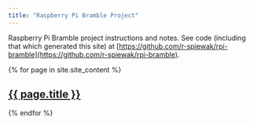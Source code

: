 ```yaml
---
title: "Raspberry Pi Bramble Project"
---
```

Raspberry Pi Bramble project instructions and notes. See code (including that which generated this site) at [https://github.com/r-spiewak/rpi-bramble](https://github.com/r-spiewak/rpi-bramble).

{% for page in site.site_content %}
  <h2>
    <a href="{{ page.url }}">
      {{ page.title }}
    </a>
  </h2>
  <!-- <p>{{ page.content | markdownify }}</p> -->
{% endfor %}